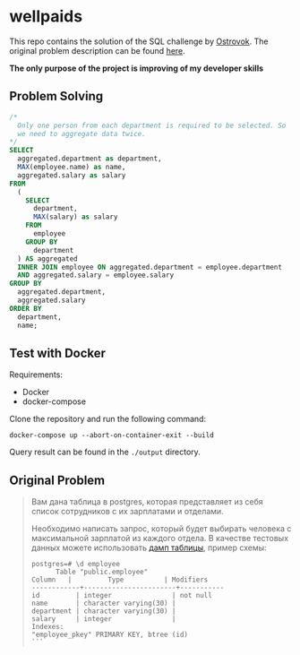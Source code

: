 # wellpaids

This repo contains the solution of the SQL challenge by [Ostrovok](https://github.com/ostrovok-team). The original problem description can be found [here](https://github.com/ostrovok-team/code-challenge/tree/master/python). 

**The only purpose of the project is improving of my developer skills**

## Problem Solving

```sql
/*
  Only one person from each department is required to be selected. So
  we need to aggregate data twice.
*/
SELECT
  aggregated.department as department,
  MAX(employee.name) as name,
  aggregated.salary as salary
FROM
  (
    SELECT
      department,
      MAX(salary) as salary
    FROM
      employee
    GROUP BY
      department
  ) AS aggregated
  INNER JOIN employee ON aggregated.department = employee.department
  AND aggregated.salary = employee.salary
GROUP BY
  aggregated.department,
  aggregated.salary
ORDER BY
  department,
  name;
```

## Test with Docker

Requirements:

* Docker
* docker-compose

Clone the repository and run the following command:

    docker-compose up --abort-on-container-exit --build

Query result can be found in the `./output` directory.

## Original Problem

>Вам дана таблица в postgres, которая представляет из себя список сотрудников с их зарплатами и отделами.
>
>Необходимо написать запрос, который будет выбирать человека с максимальной зарплатой из каждого отдела. В качестве тестовых данных можете использовать [дамп таблицы](employee.sql), пример схемы:
>
>```
>postgres=# \d employee
>       Table "public.employee"
>Column   |         Type          | Modifiers
>------------+-----------------------+-----------
>id         | integer               | not null
>name       | character varying(30) |
>department | character varying(30) |
>salary     | integer               |
>Indexes:
>"employee_pkey" PRIMARY KEY, btree (id)
>​```
>```
